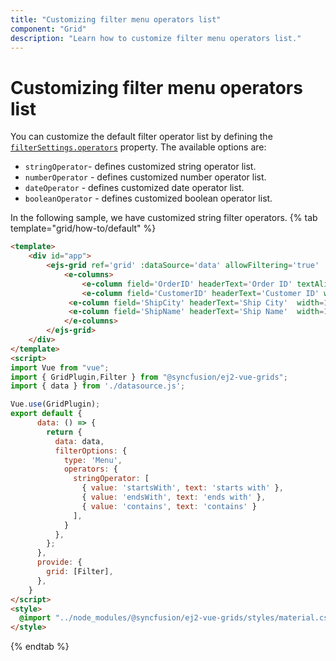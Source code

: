 ```yaml
---
title: "Customizing filter menu operators list"
component: "Grid"
description: "Learn how to customize filter menu operators list."
---
```


# Customizing filter menu operators list

 You can customize the default filter operator list by defining the
  [`filterSettings.operators`](../../api/grid/filterSettings/#operators) property. The available options are:

* `stringOperator`- defines customized string operator list.
* `numberOperator` - defines customized number operator list.
* `dateOperator` - defines customized date operator list.
* `booleanOperator` - defines customized boolean operator list.

In the following sample, we have customized string filter operators.
{% tab template="grid/how-to/default" %}

```html
<template>
    <div id="app">
        <ejs-grid ref='grid' :dataSource='data' allowFiltering='true' :filterSettings='filterOptions' height='273px' >
            <e-columns>
                <e-column field='OrderID' headerText='Order ID' textAlign='Right' width=100></e-column>
                <e-column field='CustomerID' headerText='Customer ID' width=120></e-column>
             <e-column field='ShipCity' headerText='Ship City'  width=100></e-column>
             <e-column field='ShipName' headerText='Ship Name'  width=100></e-column>
            </e-columns>
        </ejs-grid>
    </div>
</template>
<script>
import Vue from "vue";
import { GridPlugin,Filter } from "@syncfusion/ej2-vue-grids";
import { data } from './datasource.js';

Vue.use(GridPlugin);
export default {
      data: () => {
        return {
          data: data,
          filterOptions: {
            type: 'Menu',
            operators: {
              stringOperator: [
                { value: 'startsWith', text: 'starts with' },
                { value: 'endsWith', text: 'ends with' },
                { value: 'contains', text: 'contains' }
              ],
            }
          },
        };
      },
      provide: {
        grid: [Filter],
      },
    }
</script>
<style>
  @import "../node_modules/@syncfusion/ej2-vue-grids/styles/material.css";
</style>
```

{% endtab %}
